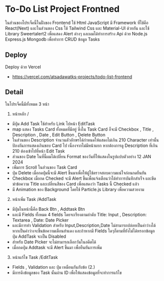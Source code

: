 
# To-Do List Project Frontned

ในส่วนของโปรเจ็คนี้ในฝั่งของ Frontend ใช้ Html JavaScript มี Framework ที่ใช้คือ React(Next) และในส่วนของ Css ใช้ Tailwind Css และ Material-UI ด้วยกัน และใช้ Library Sweertalert2 เพื่อแสดง Alert ต่างๆ และผมได้ทำการสร้าง Api ด้วย Node.js Express.js Mongodb เพื่อทำการ CRUD ข้อมูล Tasks




## Deploy
Deploy ด้วย Vercel
 - https://vercel.com/atsadawatks-projects/todo-list-frontend

## Detail

ในโปรเจ็คนี้มีทั้งหมด 3 หน้า

1. หน้าหลัก /
- มีปุ่ม Add Task ใช้สำหรับ Link ไปหน้า EditTask
- map แสดง Tasks Card ทั้งหมดที่มีอยู่ ซึ่งใน Task Card ก็จะมี Checkbox , Title , Description , Date , Edit Button , Delete Button
- ในส่วนของ Description จำนวนตัวอักษรได้กำหนดให้แสดงไม่เกิน 210 Character เท่านั้น ป้องกันการแสดงเกินขอบ Card ไป เนื่องจากไม่มีหน้าแยก หากต้องการดู Description ที่เกิน 210 ต้องเข้าไปที่หน้า Edit Task
- ส่วนของ Date ในที่นี้ผมได้เปลี่ยน Format ของวันที่ให้แสดงในรูปแปบตัวอย่าง 12 JAN 2024
- เพิ่มการ Scroll ในส่วนของ Task Card
- ปุ่ม Delete เมื่อกดปุ่มนี้จะมี Alert ขึ้นมาเพื่อให้ผู้ใช้ตรวจสอบความแน่ใจก่อนกดยืนยัน
- Checkbox เมื่อกด Checked จะมี Alert ขึ้นเพื่อแจ้งเตือนว่าได้ทำการบันทึกสำเร็จ และขีดฆ่าข้อความ Title และเปลี่ยนสีของ Card เพื่อแสดงว่า Tasks นี้ Checked แล้ว
- มี Animation ของ Background โดยใช้ Particle.js Library เพื่อความสวยงาม

2. หน้าเพิ่ม Task /AddTask
- มีปุ่มในหน้านี้คือ Back Btn , Addtask Btn
- และมี Fields ทั้งหมด 4 fields โดยจะเรียงตามลำดับ Title: Input , Description: Textarea , Date: Date Picker
- และมีการทำ Validation
    สำหรับ Input,Description,Date ไม่สามารถปล่อยเป็นค่าว่างได้ หากเป็นค่าว่างจะขึ้นข้อความเตือนสำแดง
    และถ้าหากมี Fields ใดๆก็ตามที่ยังไม่ได้หรอกข้อมูล ปุ่ม AddTask จะเป็น Disabled
- สำหรับ Date Picker จะไม่สามารถเลือกวันในอดีตได้
- เมื่อกดปุ่ม Addtask จะมี Alert ขึ้นมา เพื่อยืนยันการเพิ่ม

3. หน้าแก้ไข Task /EditTask
- Fields , Validation และ ปุ่ม เหมือนกันกับข้อ (2.)
- มีการดึงข้อมูลของ Task นั้นผ่าน ID เพื่อให้แสดงข้อมูลที่จะทำการแก้ไข



